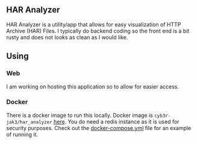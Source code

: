 HAR Analyzer
---

HAR Analyzer is a utility/app that allows for easy visualization of HTTP Archive (HAR) Files.
I typically do backend coding so the front end is a bit rusty and does not looks as clean as I would like.


## Using

### Web

I am working on hosting this application so to allow for easier access.


### Docker

There is a docker image to run this locally. Docker image is `cyb3r-jak3/har_analyzer` [here](https://hub.docker.com/repository/docker/cyb3rjak3/har_analyzer). You do need a redis instance as it is used for security purposes. Check out the [docker-compose.yml](docker-compose.yml) file for an example of running it.
